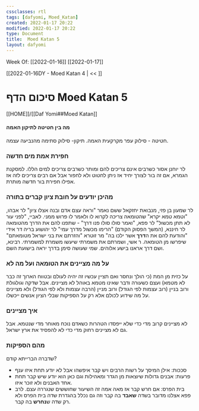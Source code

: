 ```yaml
---
cssclasses: rtl
tags: [dafyomi, Moed_Katan] 
created: 2022-01-17 20:22
modified: 2022-01-17 20:22
type: Document
title:  Moed Katan 5
layout: dafyomi
---
```

Week Of: [[2022-01-16]]
[[2022-01-17]]

[[2022-01-16DY - Moed Katan 4 | << ]] 

# סיכום הדף  Moed Katan 5

[[HOME]]/[[Daf Yomi##Moed Katan]]

#### מה בין חטיטה לתיקון האמה
חטיטה - סילוק עפר מקרקעית האמה. תיקון- סילוק סתימה מהנביעה עצמה.
### חפירת אמת מים חדשה
לר יוחנן אסור כשרבים אינם צריכים להם ומותר כשרבים צריכים למים הללו.
למסקנת הגמרא, אם זה בור לצורך יחיד אז ניתן לחטוט ולא לחפור אבל אם רבים צריכים לזה אז אפילו חפירת בור חדשה מותרת.
### מהיכן יודעים על חובת ציון קברים בתורה
לר שמעון בן פזי, מנבואת יחזקאל ששם נאמר "וראה עצם אדם ובנה אצלו ציון"
לר אבהו, "וטמא טמא יקרא" שהטומאה צריכה לקרוא לו ולאמר לו פרוש ממני. 
לאביי, "לפני עור לא תתן מכשול" 
לר פפא, "ואמר סולו סולו פנו דרך" - שתפנו להם את הדרך מהטומאה
לר חיננא, (המשך הפסוק הקודם) "הרימו מכשול מדרך עמי" 
לר יהושוע בריה דר אידי "והודעת להם את ה**דרך** אשר ילכו בה"
מר זוטרא "והזרתם את בני ישראל מטומאתם" שיפרשו מן הטומאה.
ר אשי, ושמרתם את משמרתי שיעשו משמרת למשמרתי.
רבינא, ושם דרך אראנו בישע אלוהים. שמי שעושה סימן בדרך יראה בישועת השם.
### על מה מציינים את הטומאה ועל מה לא
על כזית מן המת (כי הולך ונחסר ואם תציין עכשיו זה יהיה לעולם ובטווח הארוך זה כבר לא מטמא) ועצם כשעורה ודבר שאינו מטמא באוהל לא מציינים.
אבל שדקה וגולגולת ורוב בניין (רוב עצמות לפי הגודל) ורוב מניין (הרבה עצמות ולא לפי הגודל) ולא מציינים על מה שידוע לכולם אלא רק על הספיקות שבלי הציון אנשים ייכשלו. 
### איך מציינים
לא מציינים קרוב מדי כדי שלא ייפסדו הטהרות כשאדם נוכח מאוחר מדי שנטמא. אבל גם לא מציינים רחוק מדי כדי לא להפסיד את ארץ ישראל.
### מהם הספיקות
שדברה הברייתא קודם? 
- סככות: אילן המיסך על רשות הרבים ויש קבר איפשהו אבל לא יודע תחת איזו ענף
- פרעות: אבנים גדולות שיוצאות מן הגדר ומאהילות וגם כאן הוא יודע שיש קבר תחת אחד האבנים ולא זוכר איזו.
- בית הפרס: אם חרש קבר אז מאה אמה זה השיעור שחוששים שנגררה עצם. לרב פפא אצלנו מדובר בשדה **שאבד** בה קבר וזה גם נכלל בהגדרת שדה בית הפרס ולא רק שדה ש**נחרש** בה קבר.
